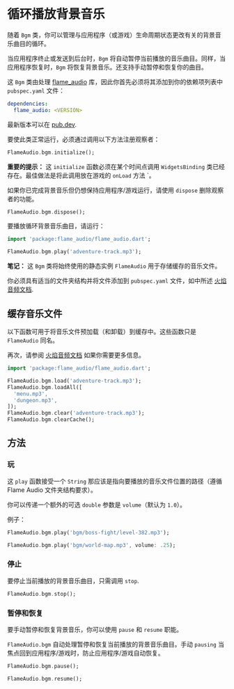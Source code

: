 # 循环播放背景音乐

随着 `Bgm` 类，你可以管理与应用程序（或游戏）生命周期状态更改有关的背景音乐曲目的循环。

当应用程序终止或发送到后台时，`Bgm` 将自动暂停当前播放的音乐曲目。同样，当应用程序恢复时，`Bgm` 将恢复背景音乐。还支持手动暂停和恢复你的曲目。

这 `Bgm` 类由处理 [flame_audio](https://github.com/flame-engine/flame_audio) 库，因此你首先必须将其添加到你的依赖项列表中 `pubspec.yaml` 文件：

```yaml
dependencies:
  flame_audio: <VERSION>
```

最新版本可以在 [pub.dev](https://pub.dev/packages/flame_audio/install).

要使此类正常运行，必须通过调用以下方法注册观察者：

```dart
FlameAudio.bgm.initialize();
```

**重要的提示：** 这 `initialize` 函数必须在某个时间点调用 `WidgetsBinding` 类已经存在。最佳做法是将此调用放在游戏的 `onLoad` 方法 `。

如果你已完成背景音乐但仍想保持应用程序/游戏运行，请使用 `dispose` 删除观察者的功能。

```dart
FlameAudio.bgm.dispose();
```

要播放循环背景音乐曲目，请运行：

```dart
import 'package:flame_audio/flame_audio.dart';

FlameAudio.bgm.play('adventure-track.mp3');
```

**笔记：** 这 `Bgm` 类将始终使用的静态实例 `FlameAudio` 用于存储缓存的音乐文件。

你必须具有适当的文件夹结构并将文件添加到 `pubspec.yaml` 文件，如中所述 [火焰音频文档](audio.md).

## 缓存音乐文件

以下函数可用于将音乐文件预加载（和卸载）到缓存中。这些函数只是 `FlameAudio` 同名。

再次，请参阅 [火焰音频文档](audio.md) 如果你需要更多信息。

```dart
import 'package:flame_audio/flame_audio.dart';

FlameAudio.bgm.load('adventure-track.mp3');
FlameAudio.bgm.loadAll([
  'menu.mp3',
  'dungeon.mp3',
]);
FlameAudio.bgm.clear('adventure-track.mp3');
FlameAudio.bgm.clearCache();
```

## 方法

### 玩

这 `play` 函数接受一个 `String` 那应该是指向要播放的音乐文件位置的路径（遵循 Flame Audio 文件夹结构要求）。

你可以传递一个额外的可选 `double` 参数是 `volume`（默认为 `1.0`）。

例子：

```dart
FlameAudio.bgm.play('bgm/boss-fight/level-382.mp3');
```

```dart
FlameAudio.bgm.play('bgm/world-map.mp3', volume: .25);
```

### 停止

要停止当前播放的背景音乐曲目，只需调用 `stop`.

```dart
FlameAudio.bgm.stop();
```

### 暂停和恢复

要手动暂停和恢复背景音乐，你可以使用 `pause` 和 `resume` 职能。

`FlameAudio.bgm` 自动处理暂停和恢复当前播放的背景音乐曲目。手动 `pausing` 当焦点回到应用程序/游戏时，防止应用程序/游戏自动恢复。

```dart
FlameAudio.bgm.pause();
```

```dart
FlameAudio.bgm.resume();
```
